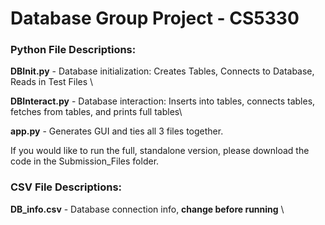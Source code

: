 # Database Group Project - CS5330

### Python File Descriptions:
**DBInit.py** - Database initialization: Creates Tables, Connects to Database, Reads in Test Files \

**DBInteract.py** - Database interaction: Inserts into tables, connects tables, fetches from tables, and prints full tables\

**app.py** - Generates GUI and ties all 3 files together. 

If you would like to run the full, standalone version, please download the code in the Submission_Files folder. 

### CSV File Descriptions:
**DB_info.csv** - Database connection info, **change before running** \

